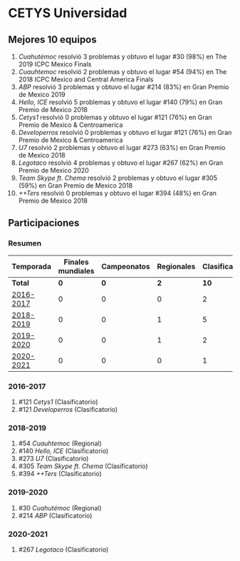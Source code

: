 ---
---

# CETYS Universidad

## Mejores 10 equipos

1. _Cuahutémoc_ resolvió 3 problemas y obtuvo el lugar #30 (98%) en The 2019 ICPC Mexico Finals
1. _Cuauhtemoc_ resolvió 2 problemas y obtuvo el lugar #54 (94%) en The 2018 ICPC Mexico and Central America Finals
1. _ABP_ resolvió 3 problemas y obtuvo el lugar #214 (83%) en Gran Premio de Mexico 2019
1. _Hello, ICE_ resolvió 5 problemas y obtuvo el lugar #140 (79%) en Gran Premio de Mexico 2018
1. _Cetys1_ resolvió 0 problemas y obtuvo el lugar #121 (76%) en Gran Premio de Mexico & Centroamerica
1. _Developerros_ resolvió 0 problemas y obtuvo el lugar #121 (76%) en Gran Premio de Mexico & Centroamerica
1. _U7_ resolvió 2 problemas y obtuvo el lugar #273 (63%) en Gran Premio de Mexico 2018
1. _Legotaco_ resolvió 4 problemas y obtuvo el lugar #267 (62%) en Gran Premio de Mexico 2020
1. _Team Skype ft. Chema_ resolvió 2 problemas y obtuvo el lugar #305 (59%) en Gran Premio de Mexico 2018
1. _++Ters_ resolvió 0 problemas y obtuvo el lugar #394 (48%) en Gran Premio de Mexico 2018

## Participaciones

### Resumen

| Temporada | Finales mundiales | Campeonatos | Regionales | Clasificatorios | Equipos |
| --- | --- | --- | --- | --- | --- |
| **Total** | **0** | **0** | **2** | **10** | **10** |
| [2016-2017](#2016-2017) | 0 | 0 | 0 | 2 | 2 |
| [2018-2019](#2018-2019) | 0 | 0 | 1 | 5 | 5 |
| [2019-2020](#2019-2020) | 0 | 0 | 1 | 2 | 2 |
| [2020-2021](#2020-2021) | 0 | 0 | 0 | 1 | 1 |

### 2016-2017

1. #121 _Cetys1_ (Clasificatorio)
1. #121 _Developerros_ (Clasificatorio)

### 2018-2019

1. #54 _Cuauhtemoc_ (Regional)
1. #140 _Hello, ICE_ (Clasificatorio)
1. #273 _U7_ (Clasificatorio)
1. #305 _Team Skype ft. Chema_ (Clasificatorio)
1. #394 _++Ters_ (Clasificatorio)

### 2019-2020

1. #30 _Cuahutémoc_ (Regional)
1. #214 _ABP_ (Clasificatorio)

### 2020-2021

1. #267 _Legotaco_ (Clasificatorio)



